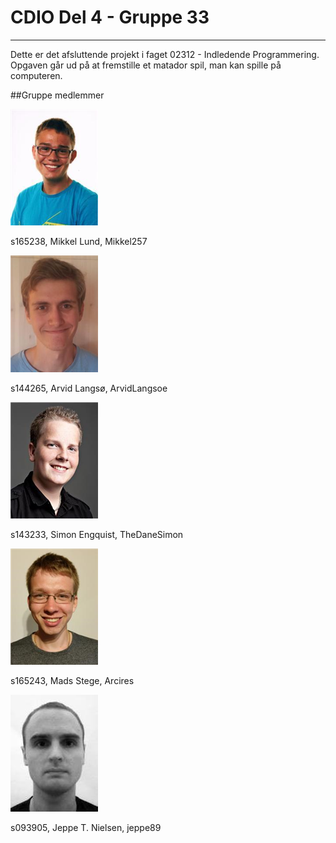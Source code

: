 # CDIO Del 4 - Gruppe 33
-----------------------------------
Dette er det afsluttende projekt i faget  02312 - Indledende Programmering.
Opgaven går ud på at fremstille et matador spil, man kan spille på computeren.

##Gruppe medlemmer

![s165238](./groupPictures/s165238.png)

s165238, Mikkel Lund, Mikkel257

![s144265](./groupPictures/s144265.png)

s144265, Arvid Langsø, ArvidLangsoe

![s143233](./groupPictures/s143233.png)

s143233, Simon Engquist, TheDaneSimon

![s165243](./groupPictures/s165243.png)

s165243, Mads Stege, Arcires

![s093905](./groupPictures/s093905.png)

s093905, Jeppe T. Nielsen, jeppe89
